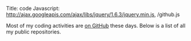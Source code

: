 Title: code
Javascript: http://ajax.googleapis.com/ajax/libs/jquery/1.6.3/jquery.min.js, /github.js

Most of my coding activities are [on GitHub](http://github.com/spladug) these days. Below is a
list of all my public repositories.
